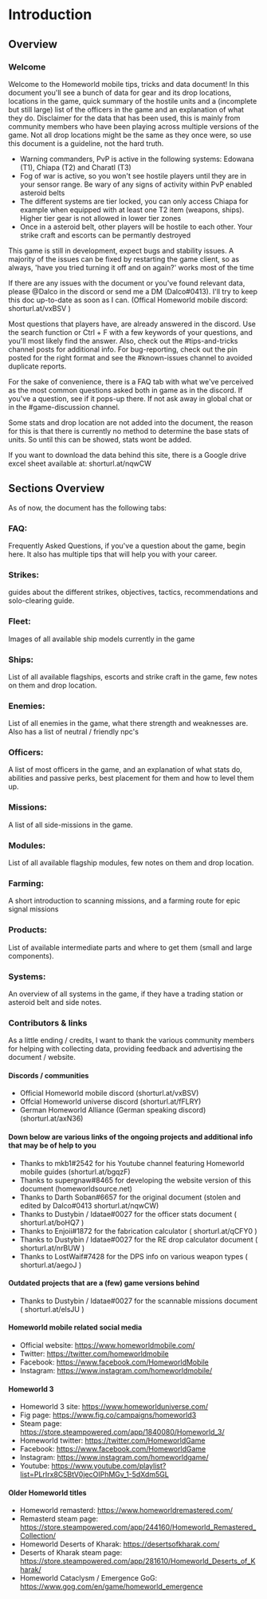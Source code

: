 # Introduction

## Overview

### Welcome

Welcome to the Homeworld mobile tips, tricks and data document! In this document you'll see a bunch of data for gear and its drop locations, locations in the game, quick summary of the hostile units and a (incomplete but still large) list of the officers in the game and an explanation of what they do. Disclaimer for the data that has been used, this is mainly from community members who have been playing across multiple versions of the game. Not all drop locations might be the same as they once were, so use this document is a guideline, not the hard truth.

- Warning commanders, PvP is active in the following systems: Edowana (T1), Chiapa (T2) and Charatl (T3)
- Fog of war is active, so you won't see hostile players until they are in your sensor range. Be wary of any signs of activity within PvP enabled asteroid belts
- The different systems are tier locked, you can only access Chiapa for example when equipped with at least one T2 item (weapons, ships). Higher tier gear is not allowed in lower tier zones
- Once in a asteroid belt, other players will be hostile to each other. Your strike craft and escorts can be permantly destroyed

 
This game is still in development, expect bugs and stability issues. A majority of the issues can be fixed by restarting the game client, so as always, 'have you tried turning it off and on again?' works most of the time

If there are any issues with the document or you've found relevant data, please @Dalco in the discord or send me a DM (Dalco#0413). I'll try to keep this doc up-to-date as soon as I can. (Offical Homeworld mobile discord: shorturl.at/vxBSV )

Most questions that players have, are already answered in the discord. Use the search function or Ctrl + F with a few keywords of your questions, and you'll most likely find the answer. Also, check out the #tips-and-tricks channel posts for additional info. For bug-reporting, check out the pin posted for the right format and see the #known-issues channel to avoided duplicate reports.

For the sake of convenience, there is a FAQ tab with what we've perceived as the most common questions asked both in game as in the discord. If you've a question, see if it pops-up there. If not ask away in global chat or in the #game-discussion channel.

Some stats and drop location are not added into the document, the reason for this is that there is currently no method to determine the base stats of units. So until this can be showed, stats wont be added.

If you want to download the data behind this site, there is a Google drive excel sheet available at: shorturl.at/nqwCW


## Sections Overview

As of now, the document has the following tabs:

### FAQ: 
Frequently Asked Questions, if you've a question about the game, begin here. It also has multiple tips that will help you with your career.

### Strikes:
guides about the different strikes,  objectives, tactics, recommendations and solo-clearing guide.

### Fleet:
Images of all available ship models currently in the game

### Ships:
List of all available flagships, escorts and strike craft in the game, few notes on them and drop location.

### Enemies: 
List of all enemies in the game, what there strength and weaknesses are. Also has a list of neutral / friendly npc's

### Officers:
A list of most officers in the game, and an explanation of what stats do, abilities and passive perks, best placement for them and how to level them up.

### Missions: 
A list of all side-missions in the game.

### Modules:
List of all available flagship modules, few notes on them and drop location.

### Farming: 
A short introduction to scanning missions, and a farming route for epic signal missions

### Products: 
List of available intermediate parts and where to get them (small and large components).

### Systems: 
An overview of all systems in the game, if they have a trading station or asteroid belt and side notes.


### Contributors & links
As a little ending / credits, I want to thank the various community members for helping with collecting data, providing feedback and advertising the document / website.


#### Discords / communities

- Official Homeworld mobile discord (shorturl.at/vxBSV)
- Offcial Homeworld universe discord (shorturl.at/fFLRY)
- German Homeworld Alliance (German speaking discord) (shorturl.at/axN36)

#### Down below are various links of the ongoing projects and additional info that may be of help to you

- Thanks to mkb1#2542 for his Youtube channel featuring Homeworld mobile guides (shorturl.at/bgqzF)
- Thanks to supergnaw#8465 for developing the website version of this document (homeworldsource.net)
- Thanks to Darth Soban#6657 for the original document (stolen and edited by Dalco#0413 shorturl.at/nqwCW)
- Thanks to Dustybin / Idatae#0027 for the officer stats document ( shorturl.at/boHQ7 )
- Thanks to Enjoii#1872 for the fabrication calculator ( shorturl.at/qCFY0 )
- Thanks to Dustybin / Idatae#0027 for the RE drop calculator document ( shorturl.at/nrBUW )
- Thanks to LostWaif#7428 for the DPS info on various weapon types ( shorturl.at/aegoJ )

#### Outdated projects that are a (few) game versions behind

- Thanks to Dustybin / Idatae#0027 for the scannable missions document ( shorturl.at/elsJU )

#### Homeworld mobile related social media

- Official website: https://www.homeworldmobile.com/
- Twitter: https://twitter.com/homeworldmobile
- Facebook: https://www.facebook.com/HomeworldMobile
- Instagram: https://www.instagram.com/homeworldmobile/

#### Homeworld 3

- Homeworld 3 site: https://www.homeworlduniverse.com/
- Fig page: https://www.fig.co/campaigns/homeworld3
- Steam page: https://store.steampowered.com/app/1840080/Homeworld_3/
- Homeworld twitter: https://twitter.com/HomeworldGame
- Facebook: https://www.facebook.com/HomeworldGame
- Instagram: https://www.instagram.com/homeworldgame/
- Youtube: https://www.youtube.com/playlist?list=PLrIrx8C5BtV0jecOIPhMGv_1-5dXdm5GL

#### Older Homeworld titles

- Homeworld remasterd: https://www.homeworldremastered.com/
- Remasterd steam page: https://store.steampowered.com/app/244160/Homeworld_Remastered_Collection/
- Homeworld Deserts of Kharak: https://desertsofkharak.com/
- Deserts of Kharak steam page: https://store.steampowered.com/app/281610/Homeworld_Deserts_of_Kharak/
- Homeworld Cataclysm / Emergence GoG: https://www.gog.com/en/game/homeworld_emergence
